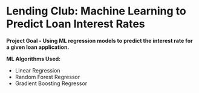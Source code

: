 # Lending Club: Machine Learning to Predict Loan Interest Rates 

**Project Goal - Using ML regression models to predict the interest rate for a given loan application.**
 
**ML Algorithms Used:**
* Linear Regression 
* Random Forest Regressor 
* Gradient Boosting Regressor
